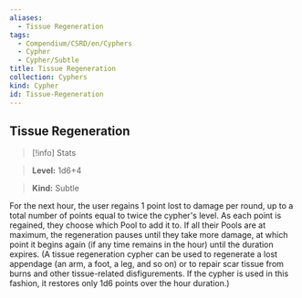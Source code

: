 ```yaml
---
aliases:
  - Tissue Regeneration
tags:
  - Compendium/CSRD/en/Cyphers
  - Cypher
  - Cypher/Subtle
title: Tissue Regeneration
collection: Cyphers
kind: Cypher
id: Tissue-Regeneration
---
```

## Tissue Regeneration    
>[!info] Stats    
> **Level:** 1d6+4    
> **Kind:** Subtle  
    
For the next hour, the user regains 1 point lost to damage per round, up to a total number of points equal to twice the cypher's level. As each point is regained, they choose which Pool to add it to. If all their Pools are at maximum, the regeneration pauses until they take more damage, at which point it begins again (if any time remains in the hour) until the duration expires. (A tissue regeneration cypher can be used to regenerate a lost appendage (an arm, a foot, a leg, and so on) or to repair scar tissue from burns and other tissue-related disfigurements. If the cypher is used in this fashion, it restores only 1d6 points over the hour duration.)
